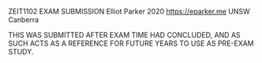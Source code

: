 ZEIT1102 EXAM SUBMISSION
Elliot Parker 2020
https://eparker.me
UNSW Canberra

THIS WAS SUBMITTED AFTER EXAM TIME HAD CONCLUDED, AND AS SUCH ACTS AS A REFERENCE FOR FUTURE YEARS TO USE AS PRE-EXAM STUDY.